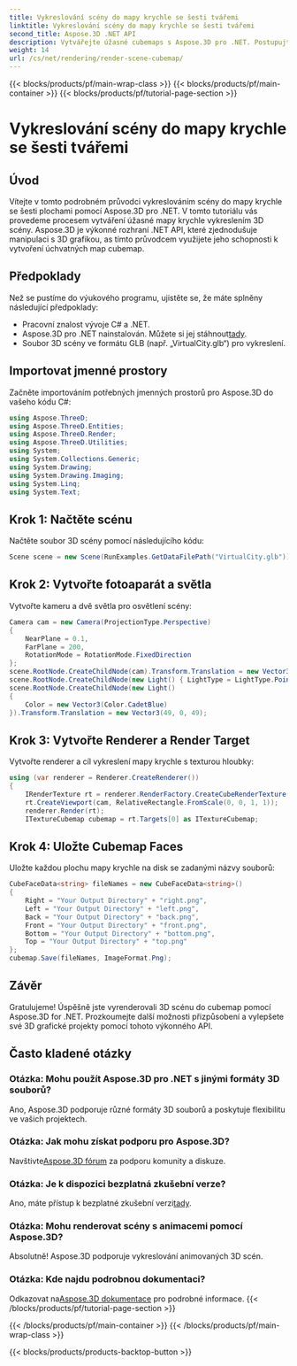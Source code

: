 ```yaml
---
title: Vykreslování scény do mapy krychle se šesti tvářemi
linktitle: Vykreslování scény do mapy krychle se šesti tvářemi
second_title: Aspose.3D .NET API
description: Vytvářejte úžasné cubemaps s Aspose.3D pro .NET. Postupujte podle našeho podrobného průvodce pro vykreslování 3D scén do podmanivých šestistěnných krychlových map.
weight: 14
url: /cs/net/rendering/render-scene-cubemap/
---
```


{{< blocks/products/pf/main-wrap-class >}}
{{< blocks/products/pf/main-container >}}
{{< blocks/products/pf/tutorial-page-section >}}

# Vykreslování scény do mapy krychle se šesti tvářemi

## Úvod
Vítejte v tomto podrobném průvodci vykreslováním scény do mapy krychle se šesti plochami pomocí Aspose.3D pro .NET. V tomto tutoriálu vás provedeme procesem vytváření úžasné mapy krychle vykreslením 3D scény. Aspose.3D je výkonné rozhraní .NET API, které zjednodušuje manipulaci s 3D grafikou, as tímto průvodcem využijete jeho schopnosti k vytvoření úchvatných map cubemap.
## Předpoklady
Než se pustíme do výukového programu, ujistěte se, že máte splněny následující předpoklady:
- Pracovní znalost vývoje C# a .NET.
-  Aspose.3D pro .NET nainstalován. Můžete si jej stáhnout[tady](https://releases.aspose.com/3d/net/).
- Soubor 3D scény ve formátu GLB (např. „VirtualCity.glb“) pro vykreslení.
## Importovat jmenné prostory
Začněte importováním potřebných jmenných prostorů pro Aspose.3D do vašeho kódu C#:
```csharp
using Aspose.ThreeD;
using Aspose.ThreeD.Entities;
using Aspose.ThreeD.Render;
using Aspose.ThreeD.Utilities;
using System;
using System.Collections.Generic;
using System.Drawing;
using System.Drawing.Imaging;
using System.Linq;
using System.Text;
```
## Krok 1: Načtěte scénu
Načtěte soubor 3D scény pomocí následujícího kódu:
```csharp
Scene scene = new Scene(RunExamples.GetDataFilePath("VirtualCity.glb"));
```
## Krok 2: Vytvořte fotoaparát a světla
Vytvořte kameru a dvě světla pro osvětlení scény:
```csharp
Camera cam = new Camera(ProjectionType.Perspective)
{
    NearPlane = 0.1,
    FarPlane = 200,
    RotationMode = RotationMode.FixedDirection
};
scene.RootNode.CreateChildNode(cam).Transform.Translation = new Vector3(5, 6, 0);
scene.RootNode.CreateChildNode(new Light() { LightType = LightType.Point }).Transform.Translation = new Vector3(-10, 7, -10);
scene.RootNode.CreateChildNode(new Light()
{
    Color = new Vector3(Color.CadetBlue)
}).Transform.Translation = new Vector3(49, 0, 49);
```
## Krok 3: Vytvořte Renderer a Render Target
Vytvořte renderer a cíl vykreslení mapy krychle s texturou hloubky:
```csharp
using (var renderer = Renderer.CreateRenderer())
{
    IRenderTexture rt = renderer.RenderFactory.CreateCubeRenderTexture(new RenderParameters(false), 512, 512);
    rt.CreateViewport(cam, RelativeRectangle.FromScale(0, 0, 1, 1));
    renderer.Render(rt);
    ITextureCubemap cubemap = rt.Targets[0] as ITextureCubemap;
```
## Krok 4: Uložte Cubemap Faces
Uložte každou plochu mapy krychle na disk se zadanými názvy souborů:
```csharp
CubeFaceData<string> fileNames = new CubeFaceData<string>()
{
    Right = "Your Output Directory" + "right.png",
    Left = "Your Output Directory" + "left.png",
    Back = "Your Output Directory" + "back.png",
    Front = "Your Output Directory" + "front.png",
    Bottom = "Your Output Directory" + "bottom.png",
    Top = "Your Output Directory" + "top.png"
};
cubemap.Save(fileNames, ImageFormat.Png);
```
## Závěr
Gratulujeme! Úspěšně jste vyrenderovali 3D scénu do cubemap pomocí Aspose.3D for .NET. Prozkoumejte další možnosti přizpůsobení a vylepšete své 3D grafické projekty pomocí tohoto výkonného API.
## Často kladené otázky
### Otázka: Mohu použít Aspose.3D pro .NET s jinými formáty 3D souborů?
Ano, Aspose.3D podporuje různé formáty 3D souborů a poskytuje flexibilitu ve vašich projektech.
### Otázka: Jak mohu získat podporu pro Aspose.3D?
 Navštivte[Aspose.3D fórum](https://forum.aspose.com/c/3d/18) za podporu komunity a diskuze.
### Otázka: Je k dispozici bezplatná zkušební verze?
 Ano, máte přístup k bezplatné zkušební verzi[tady](https://releases.aspose.com/).
### Otázka: Mohu renderovat scény s animacemi pomocí Aspose.3D?
Absolutně! Aspose.3D podporuje vykreslování animovaných 3D scén.
### Otázka: Kde najdu podrobnou dokumentaci?
 Odkazovat na[Aspose.3D dokumentace](https://reference.aspose.com/3d/net/) pro podrobné informace.
{{< /blocks/products/pf/tutorial-page-section >}}

{{< /blocks/products/pf/main-container >}}
{{< /blocks/products/pf/main-wrap-class >}}

{{< blocks/products/products-backtop-button >}}
